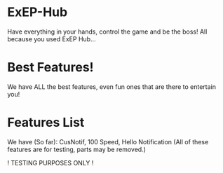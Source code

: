 # ExEP-Hub

Have everything in your hands, control the game and be the boss! All because you used ExEP Hub...

# Best Features!

We have ALL the best features, even fun ones that are there to entertain you!

# Features List

We have (So far):  CusNotif, 100 Speed, Hello Notification (All of these features are for testing, parts may be removed.)

! TESTING PURPOSES ONLY !
